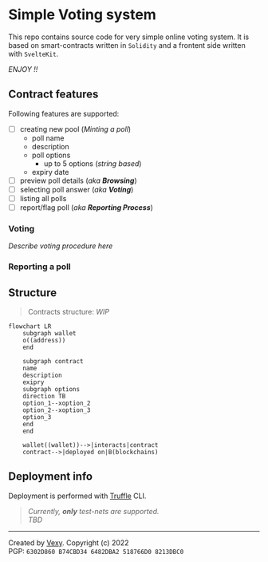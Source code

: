 # Simple Voting system
This repo contains source code for very simple online voting system.
It is based on smart-contracts written in `Solidity` and a frontent side written with `SvelteKit`.
  
_ENJOY !!_

## Contract features
Following features are supported:
  - [ ] creating new pool (_Minting a poll_)
    - poll name
    - description
    - poll options
        - up to 5 options (_string based_)
    - expiry date
  - [ ] preview poll details (_aka **Browsing**_)
  - [ ] selecting poll answer (_aka **Voting**_)
  - [ ] listing all polls
  - [ ] report/flag poll (_aka **Reporting Process**_)

### Voting
_Describe voting procedure here_

### Reporting a poll

## Structure
> Contracts structure: _WIP_
```mermaid
flowchart LR
    subgraph wallet
    o((address))
    end

    subgraph contract
    name
    description
    exipry
    subgraph options
    direction TB
    option_1--xoption_2
    option_2--xoption_3
    option_3
    end
    end

    wallet((wallet))-->|interacts|contract
    contract-->|deployed on|B(blockchains)
```

## Deployment info
Deployment is performed with [Truffle](https://trufflesuite.com/) CLI.

> _Currently, **only** test-nets are supported._  
_TBD_

---
Created by [Vexy](https://github.com/vexy). Copyright (c) 2022  
PGP: `6302D860 B74CBD34 6482DBA2 518766D0 8213DBC0`
